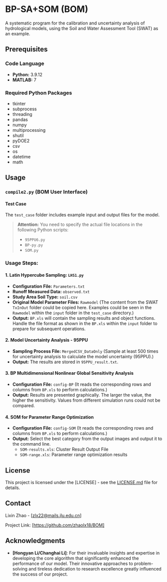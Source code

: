 # BP-SA+SOM (BOM)

A systematic program for the calibration and uncertainty analysis of hydrological models, using the Soil and Water Assessment Tool (SWAT) as an example.

## Prerequisites

### Code Language

- **Python:** 3.9.12
- **MATLAB:** 7

### Required Python Packages

- tkinter
- subprocess
- threading
- pandas
- numpy
- multiprocessing
- shutil
- pyDOE2
- csv
- os
- datetime
- math

## Usage

### `compile2.py` (BOM User Interface)

#### Test Case
The `test_case` folder includes example input and output files for the model.

> **Attention:** You need to specify the actual file locations in the following Python scripts:
> - `95PPU6.py`
> - `BP-py.py`
> - `SOM.py`

### Usage Steps:

#### 1. Latin Hypercube Sampling: `LHS1.py`

- **Configuration File:** `Parameters.txt`
- **Runoff Measured Data:** `observed.txt`
- **Study Area Soil Type:** `soil.csv`
- **Original Model Parameter Files:** `Rawmodel` (The content from the SWAT `TxInOut` folder could be copied here. Examples could be seen in the `Rawmodel` within the `input` folder in the `test_case` directory.)
- **Output:** `BP.xls` will contain the sampling results and object functions. Handle the file format as shown in the `BP.xls` within the `input` folder to prepare for subsequent operations.

#### 2. Model Uncertainty Analysis - 95PPU

- **Sampling Process File:** `MergedCSV_DataOnly` (Sample at least 500 times for uncertainty analysis to calculate the model uncertainty (95PPU).)
- **Output:** The results are stored in `95PPU_result.txt`.

#### 3. BP Multidimensional Nonlinear Global Sensitivity Analysis

- **Configuration File:** `config-BP` (It reads the corresponding rows and columns from `BP.xls` to perform calculations.)
- **Output:** Results are presented graphically. The larger the value, the higher the sensitivity. Values from different simulation runs could not be compared.

#### 4. SOM for Parameter Range Optimization

- **Configuration File:** `config-SOM` (It reads the corresponding rows and columns from `BP.xls` to perform calculations.)
- **Output:** Select the best category from the output images and output it to the command line.
  - `SOM-results.xls`: Cluster Result Output File
  - `SOM-range.xls`: Parameter range optimization results


## License

This project is licensed under the [LICENSE] - see the [LICENSE.md](LICENSE.md) file for details.

## Contact

Lixin Zhao - [zlx22@mails.jlu.edu.cn]

Project Link: [https://github.com/zhaolx18/BOM]
## Acknowledgments

- **[Hongyan Li/Changhai Li]**: For their invaluable insights and expertise in developing the core algorithm that significantly enhanced the performance of our model. Their innovative approaches to problem-solving and tireless dedication to research excellence greatly influenced the success of our project.

